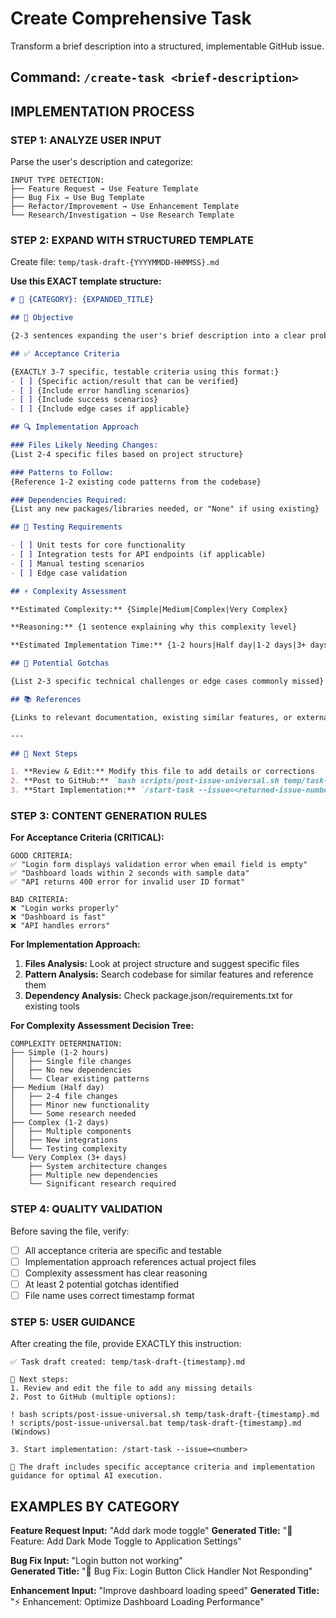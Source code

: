 # Create Comprehensive Task

Transform a brief description into a structured, implementable GitHub issue.

## Command: `/create-task <brief-description>`

## IMPLEMENTATION PROCESS

### STEP 1: ANALYZE USER INPUT
Parse the user's description and categorize:

```
INPUT TYPE DETECTION:
├── Feature Request → Use Feature Template
├── Bug Fix → Use Bug Template  
├── Refactor/Improvement → Use Enhancement Template
└── Research/Investigation → Use Research Template
```

### STEP 2: EXPAND WITH STRUCTURED TEMPLATE

Create file: `temp/task-draft-{YYYYMMDD-HHMMSS}.md`

**Use this EXACT template structure:**

```markdown
# 🚀 {CATEGORY}: {EXPANDED_TITLE}

## 🎯 Objective

{2-3 sentences expanding the user's brief description into a clear problem statement}

## ✅ Acceptance Criteria

{EXACTLY 3-7 specific, testable criteria using this format:}
- [ ] {Specific action/result that can be verified}
- [ ] {Include error handling scenarios}
- [ ] {Include success scenarios}
- [ ] {Include edge cases if applicable}

## 🔍 Implementation Approach

### Files Likely Needing Changes:
{List 2-4 specific files based on project structure}

### Patterns to Follow:
{Reference 1-2 existing code patterns from the codebase}

### Dependencies Required:
{List any new packages/libraries needed, or "None" if using existing}

## 🧪 Testing Requirements

- [ ] Unit tests for core functionality
- [ ] Integration tests for API endpoints (if applicable)  
- [ ] Manual testing scenarios
- [ ] Edge case validation

## ⚡ Complexity Assessment

**Estimated Complexity:** {Simple|Medium|Complex|Very Complex}

**Reasoning:** {1 sentence explaining why this complexity level}

**Estimated Implementation Time:** {1-2 hours|Half day|1-2 days|3+ days}

## 🚨 Potential Gotchas

{List 2-3 specific technical challenges or edge cases commonly missed}

## 📚 References

{Links to relevant documentation, existing similar features, or external resources}

---

## 🔄 Next Steps

1. **Review & Edit:** Modify this file to add details or corrections
2. **Post to GitHub:** `bash scripts/post-issue-universal.sh temp/task-draft-{timestamp}.md`
3. **Start Implementation:** `/start-task --issue=<returned-issue-number>`
```

### STEP 3: CONTENT GENERATION RULES

**For Acceptance Criteria (CRITICAL):**
```
GOOD CRITERIA:
✅ "Login form displays validation error when email field is empty"
✅ "Dashboard loads within 2 seconds with sample data"
✅ "API returns 400 error for invalid user ID format"

BAD CRITERIA:
❌ "Login works properly"
❌ "Dashboard is fast"
❌ "API handles errors"
```

**For Implementation Approach:**
1. **Files Analysis:** Look at project structure and suggest specific files
2. **Pattern Analysis:** Search codebase for similar features and reference them
3. **Dependency Analysis:** Check package.json/requirements.txt for existing tools

**For Complexity Assessment Decision Tree:**
```
COMPLEXITY DETERMINATION:
├── Simple (1-2 hours)
│   ├── Single file changes
│   ├── No new dependencies
│   └── Clear existing patterns
├── Medium (Half day)
│   ├── 2-4 file changes
│   ├── Minor new functionality
│   └── Some research needed
├── Complex (1-2 days)
│   ├── Multiple components
│   ├── New integrations
│   └── Testing complexity
└── Very Complex (3+ days)
    ├── System architecture changes
    ├── Multiple new dependencies
    └── Significant research required
```

### STEP 4: QUALITY VALIDATION

Before saving the file, verify:
- [ ] All acceptance criteria are specific and testable
- [ ] Implementation approach references actual project files
- [ ] Complexity assessment has clear reasoning
- [ ] At least 2 potential gotchas identified
- [ ] File name uses correct timestamp format

### STEP 5: USER GUIDANCE

After creating the file, provide EXACTLY this instruction:

```
✅ Task draft created: temp/task-draft-{timestamp}.md

🔄 Next steps:
1. Review and edit the file to add any missing details
2. Post to GitHub (multiple options):

! bash scripts/post-issue-universal.sh temp/task-draft-{timestamp}.md
! scripts/post-issue-universal.bat temp/task-draft-{timestamp}.md (Windows)  

3. Start implementation: /start-task --issue=<number>

📝 The draft includes specific acceptance criteria and implementation guidance for optimal AI execution.
```

## EXAMPLES BY CATEGORY

**Feature Request Input:** "Add dark mode toggle"
**Generated Title:** "🚀 Feature: Add Dark Mode Toggle to Application Settings"

**Bug Fix Input:** "Login button not working"  
**Generated Title:** "🐛 Bug Fix: Login Button Click Handler Not Responding"

**Enhancement Input:** "Improve dashboard loading speed"
**Generated Title:** "⚡ Enhancement: Optimize Dashboard Loading Performance"
